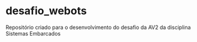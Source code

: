 # desafio_webots
Repositório criado para o desenvolvimento do desafio da AV2 da disciplina Sistemas Embarcados